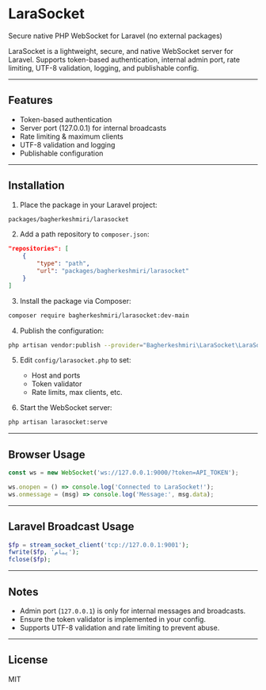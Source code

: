 # LaraSocket
Secure native PHP WebSocket for Laravel (no external packages)

LaraSocket is a lightweight, secure, and native WebSocket server for Laravel.
Supports token-based authentication, internal admin port, rate limiting, UTF-8 validation, logging, and publishable config.

---

## Features
- Token-based authentication
- Server port (127.0.0.1) for internal broadcasts
- Rate limiting & maximum clients
- UTF-8 validation and logging
- Publishable configuration

---

## Installation

1. Place the package in your Laravel project:
```bash
packages/bagherkeshmiri/larasocket
````

2. Add a path repository to `composer.json`:

```json
"repositories": [
    {
        "type": "path",
        "url": "packages/bagherkeshmiri/larasocket"
    }
]
```

3. Install the package via Composer:

```bash
composer require bagherkeshmiri/larasocket:dev-main
```

4. Publish the configuration:

```bash
php artisan vendor:publish --provider="Bagherkeshmiri\LaraSocket\LaraSocketServiceProvider" --tag=config
```

5. Edit `config/larasocket.php` to set:

    * Host and ports
    * Token validator
    * Rate limits, max clients, etc.

6. Start the WebSocket server:

```bash
php artisan larasocket:serve
```

---

## Browser Usage

```js
const ws = new WebSocket('ws://127.0.0.1:9000/?token=API_TOKEN');

ws.onopen = () => console.log('Connected to LaraSocket!');
ws.onmessage = (msg) => console.log('Message:', msg.data);
```

---

## Laravel Broadcast Usage

```php
$fp = stream_socket_client('tcp://127.0.0.1:9001');
fwrite($fp, 'پیام');
fclose($fp);
```

---

## Notes

* Admin port (`127.0.0.1`) is only for internal messages and broadcasts.
* Ensure the token validator is implemented in your config.
* Supports UTF-8 validation and rate limiting to prevent abuse.

---

## License

MIT
